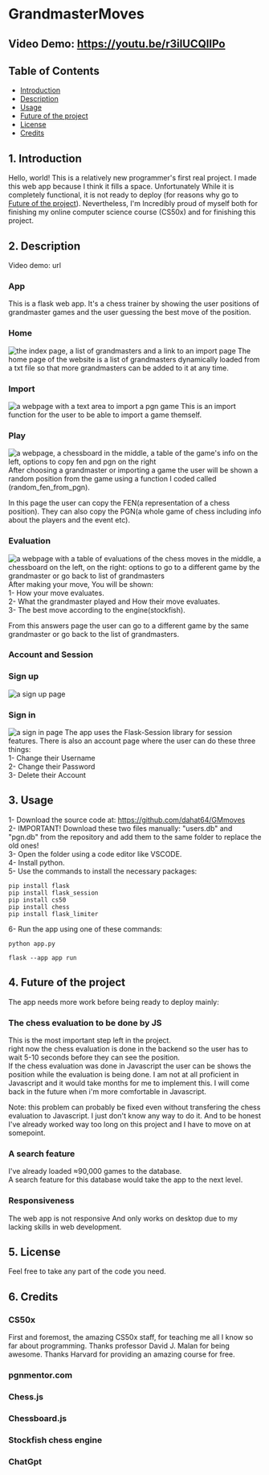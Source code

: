 # GrandmasterMoves

## Video Demo: https://youtu.be/r3iIUCQlIPo

## Table of Contents 

- [Introduction](#1-introduction)
- [Description](#2-description)
- [Usage](#3-usage)
- [Future of the project](#4-future-of-the-project)
- [License](#5-license)
- [Credits](#6-credits)

## 1. Introduction

Hello, world! This is a relatively new programmer's first real project. I made this web app because I think it fills a space. Unfortunately While it is completely functional, it is not ready to deploy (for reasons why go to [Future of the project](#4-future-of-the-project)). Nevertheless, I'm Incredibly proud of myself both for finishing my online computer science course (CS50x) and for finishing this project. 

## 2. Description
Video demo: url
### App
This is a flask web app. It's a chess trainer by showing the user positions of grandmaster games and the user guessing the best move of the position.
### Home
![the index page, a list of grandmasters and a link to an import page](https://github.com/dahat64/GMmoves/blob/master/static/readmeimages/index.png)
The home page of the website is a list of grandmasters dynamically loaded from a txt file so that more grandmasters can be added to it at any time.

### Import
![a webpage with a text area to import a pgn game](https://github.com/dahat64/GMmoves/blob/master/static/readmeimages/import.png)
This is an import function for the user to be able to import a game themself.

### Play
![a webpage, a chessboard in the middle, a table of the game's info on the left, options to copy fen and pgn on the right](https://github.com/dahat64/GMmoves/blob/master/static/readmeimages/play.png)
After choosing a grandmaster or importing a game the user will be shown a random position from the game using a function I coded called (random_fen_from_pgn). 

In this page the user can copy the FEN(a representation of a chess position). They can also copy the PGN(a whole game of chess including info about the players and the event etc).

### Evaluation
![a webpage with a table of evaluations of the chess moves in the middle, a chessboard on the left, on the right: options to go to a different game by the grandmaster or go back to list of grandmasters](https://github.com/dahat64/GMmoves/blob/master/static/readmeimages/answer.png)
After making your move, You will be shown:<br>
1- How your move evaluates.<br>
2- What the grandmaster played and How their move evaluates.<br>
3- The best move according to the engine(stockfish).<br>

From this answers page the user can go to a different game by the same grandmaster or go back to the list of grandmasters.
### Account and Session

### Sign up
![a sign up page](https://github.com/dahat64/GMmoves/blob/master/static/readmeimages/signup.png)
### Sign in
![a sign in page](https://github.com/dahat64/GMmoves/blob/master/static/readmeimages/signin.png)
The app uses  the Flask-Session library for session features.
There is also an account page where the user can do these three things:<br>
1- Change their Username<br>
2- Change their Password<br>
3- Delete their Account

## 3. Usage
1- Download the source code at: https://github.com/dahat64/GMmoves<br>
2- IMPORTANT! Download these two files manually: "users.db" and "pgn.db" from the repository and add them to the same folder to replace the old ones!<br>
3- Open the folder using a code editor like VSCODE.<br>
4- Install python.<br>
5- Use the commands to install the necessary packages:<br>
```
pip install flask
pip install flask_session
pip install cs50
pip install chess
pip install flask_limiter
```
6- Run the app using one of these commands:<br>
```
python app.py

flask --app app run
```



## 4. Future of the project

The app needs more work before being ready to deploy mainly:

### The chess evaluation to be done by JS
This is the most important step left in the project.<br>right now the chess evaluation is done in the backend so the user has to wait 5-10 seconds before they can see the position.<br> If the chess evaluation was done in Javascript the user can be shows the position while the evaluation is being done. I am not at all proficient in Javascript and it would take months for me to implement this. I will come back in the future when i'm more comfortable in Javascript.<br>

Note: this problem can probably be fixed even without transfering the chess evaluation to Javascript. I just don't know any way to do it. And to be honest I've already worked way too long on this project and I have to move on at somepoint.

### A search feature
I've already loaded ≈90,000 games to the database.<br>
A search feature for this database would take the app to the next level.

### Responsiveness
The web app is not responsive And only works on desktop due to my lacking skills in web development.

## 5. License
Feel free to take any part of the code you need. 

## 6. Credits
### CS50x
First and foremost, the amazing CS50x staff, for teaching me all I know so far about programming. Thanks professor David J. Malan for being awesome. Thanks Harvard for providing an amazing course for free.

### pgnmentor.com
### Chess.js

### Chessboard.js

### Stockfish chess engine
### ChatGpt
